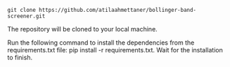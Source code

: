 
    git clone https://github.com/atilaahmettaner/bollinger-band-screener.git
The repository will be cloned to your local machine.

Run the following command to install the dependencies from the requirements.txt file:
    pip install -r requirements.txt.
Wait for the installation to finish.
